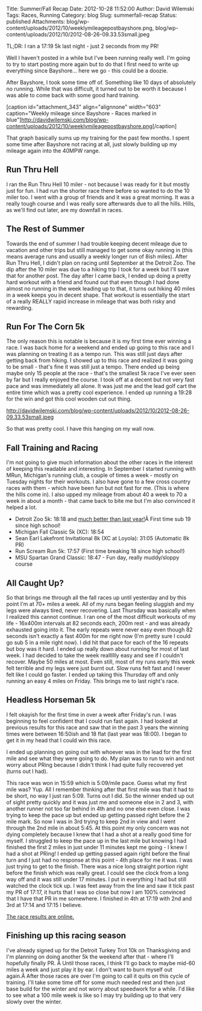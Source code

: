 Title: Summer/Fall Recap
Date: 2012-10-28 11:52:00
Author: David Wilemski
Tags: Races, Running
Category: blog
Slug: summerfall-recap
Status: published
Attachments: blog/wp-content/uploads/2012/10/weeklymileagepostbayshore.png, blog/wp-content/uploads/2012/10/2012-08-26-09.33.53small.jpeg

TL;DR: I ran a 17:19 5k last night - just 2 seconds from my PR\!

Well I haven't posted in a while but I've been running really well. I'm
going to try to start posting more again but to do that I first need to
write up everything since Bayshore... here we go - this could be a
doozie.

After Bayshore, I took some time off of. Something like 10 days of
absolutely no running. While that was difficult, it turned out to be
worth it because I was able to come back with some good hard training.

\[caption id="attachment\_343" align="alignnone" width="603"
caption="Weekly mileage since Bayshore - Races marked in
blue"\]<http://davidwilemski.com/blog/wp-content/uploads/2012/10/weeklymileagepostbayshore.png>\[/caption\]

That graph basically sums up my training for the past few months. I
spent some time after Bayshore not racing at all, just slowly building
up my mileage again into the 40MPW range.

## Run Thru Hell

I ran the Run Thru Hell 10 miler - not because I was ready for it but
mostly just for fun. I had run the shorter race there before so wanted
to do the 10 miler too. I went with a group of friends and it was a
great morning. It was a really tough course and I was really sore
afterwards due to all the hills. Hills, as we'll find out later, are my
downfall in races.

## The Rest of Summer

Towards the end of summer I had trouble keeping decent mileage due to
vacation and other trips but still managed to get some okay running in
(this means average runs and usually a weekly longer run of 8ish miles).
After Run Thru Hell, I didn't plan on racing until September at the
Detroit Zoo. The dip after the 10 miler was due to a hiking trip I took
for a week but I'll save that for another post. The day after I came
back, I ended up doing a pretty hard workout with a friend and found out
that even though I had done almost no running in the week leading up to
that, it turns out hiking 40 miles in a week keeps you in decent shape.
That workout is essentially the start of a really REALLY rapid increase
in mileage that was both risky and rewarding.

## Run For The Corn 5k

The only reason this is notable is because it is my first time ever
winning a race. I was back home for a weekend and ended up going to this
race and I was planning on treating it as a tempo run. This was still
just days after getting back from hiking. I showed up to this race and
realized it was going to be small - that's fine it was still just a
tempo. There ended up being maybe only 15 people at the race - that's
the smallest 5k race I've ever seen by far but I really enjoyed the
course. I took off at a decent but not very fast pace and was
immediately all alone. It was just me and the lead golf cart the entire
time which was a pretty cool experience. I ended up running a 19:28 for
the win and got this cool wooden cut out
thing.

<http://davidwilemski.com/blog/wp-content/uploads/2012/10/2012-08-26-09.33.53small.jpeg>

So that was pretty cool. I have this hanging on my wall now.

## Fall Training and Racing

I'm not going to give much information about the other races in the
interest of keeping this readable and interesting. In September I
started running with MRun, Michigan's running club, a couple of times a
week - mostly on Tuesday nights for their workouts. I also have gone to
a few cross country races with them - which have been fun but not fast
for me. (This is where the hills come in). I also upped my mileage from
about 40 a week to 70 a week in about a month - that came back to bite
me but I'm also convinced it helped a lot.

  - Detroit Zoo 5k: 18:18 and [much better than last
    year\!](http://davidwilemski.com/blog/2011/09/run-wild-2011/ "Race Report: Run Wild for the Detroit Zoo 2011")Â First
    time sub 19 since high school\!
  - Michigan Fall Classic 5k (XC): 18:54
  - Sean Earl Lakefront Invitational 8k (XC at Loyola): 31:05 (Automatic
    8k PR)
  - Run Scream Run 5k: 17:57 (First time breaking 18 since high
    school\!)
  - MSU Spartan Grand Classic: 18:47 - Fun day, really muddy/sloppy
    course

## All Caught Up?

So that brings me through all the fall races up until yesterday and by
this point I'm at 70+ miles a week. All of my runs began feeling
sluggish and my legs were always tired, never recovering. Last Thursday
was basically when I realized this cannot continue. I ran one of the
most difficult workouts of my life - 16x400m intervals at 82 seconds
each, 200m rest - and was already exhausted going into it. The early
repeats were never easy even though 82 seconds isn't exactly a fast 400m
for me right now (I'm pretty sure I could go sub 5 in a mile right now).
I did hit that pace for each of the 16 repeats but boy was it hard. I
ended up really down about running for most of last week. I had decided
to take the week realllllly easy and see if I couldn't recover. Maybe 50
miles at most. Even still, most of my runs early this week felt terrible
and my legs were just burnt out. Slow runs felt fast and I never felt
like I could go faster. I ended up taking this Thursday off and only
running an easy 4 miles on Friday. This brings me to last night's race.

## Headless Horseman 5k

I felt okayish for the first time in over a week after Friday's run. I
was beginning to feel confident that I could run fast again. I had
looked at previous results for this race and saw that in the past 3
years the winning times were between 16:50ish and 18 flat (last year was
18:00). I began to get it in my head that I could win this race.

I ended up planning on going out with whoever was in the lead for the
first mile and see what they were going to do. My plan was to run to win
and not worry about PRing because I didn't think I had quite fully
recovered yet (turns out I had).

This race was won in 15:59 which is 5:09/mile pace. Guess what my first
mile was? Yup. All I remember thinking after that first mile was that it
had to be short, no way I just ran 5:09. Turns out I did. So the winner
ended up out of sight pretty quickly and it was just me and someone else
in 2 and 3, with another runner not too far behind in 4th and no one
else even close. I was trying to keep the pace up but ended up getting
passed right before the 2 mile mark. So now I was in 3rd trying to keep
2nd in view and I went through the 2nd mile in about 5:45. At this point
my only concern was not dying completely because I knew that I had a
shot at a really good time for myself. I struggled to keep the pace up
in the last mile but knowing I had finished the first 2 miles in just
under 11 minutes kept me going - I knew I had a shot at PRing\! I ended
up getting passed again right before the final turn and I just had no
response at this point - 4th place for me it was. I was just trying to
get to the finish. There was a nice long straight portion right before
the finish which was really great. I could see the clock from a long way
off and it was still under 17 minutes. I put in everything I had but
still watched the clock tick up. I was feet away from the line and saw
it tick past my PR of 17:17, it hurts that I was so close but now I am
100% convinced that I have that PR in me somewhere. I finished in 4th at
17:19 with 2nd and 3rd at 17:14 and 17:15 I believe.

[The race results are
online.](http://www.everalracemgt.com/results/full.php?2012/headless-horseman-5k-4.html)

## Finishing up this racing season

I've already signed up for the Detroit Turkey Trot 10k on Thanksgiving
and I'm planning on doing another 5k the weekend after that - where I'll
hopefully finally PR. Â Until those races, I think I'll go back to maybe
mid-60 miles a week and just play it by ear. I don't want to burn myself
out again.Â After those races are over I'm going to call it quits on
this cycle of training. I'll take some time off for some much needed
rest and then just base build for the winter and not worry about
speedwork for a while. I'd like to see what a 100 mile week is like so I
may try building up to that very slowly over the winter.
